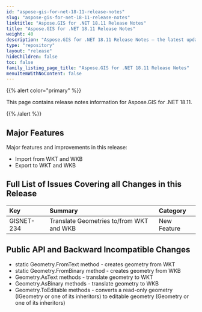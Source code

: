 ```yaml
---
id: "aspose-gis-for-net-18-11-release-notes"
slug: "aspose-gis-for-net-18-11-release-notes"
linktitle: "Aspose.GIS for .NET 18.11 Release Notes"
title: "Aspose.GIS for .NET 18.11 Release Notes"
weight: 40
description: "Aspose.GIS for .NET 18.11 Release Notes – the latest updates and fixes."
type: "repository"
layout: "release"
hideChildren: false
toc: false
family_listing_page_title: "Aspose.GIS for .NET 18.11 Release Notes"
menuItemWithNoContent: false
---
```


{{% alert color="primary" %}} 

This page contains release notes information for Aspose.GIS for .NET 18.11.

{{% /alert %}} 
## **Major Features**
Major features and improvements in this release:

- Import from WKT and WKB
- Export to WKT and WKB
## **Full List of Issues Covering all Changes in this Release**

|**Key**|**Summary**|**Category**|
| :- | :- | :- |
|GISNET-234|Translate Geometries to/from WKT and WKB|New Feature|
## **Public API and Backward Incompatible Changes**
- static Geometry.FromText method - creates geometry from WKT
- static Geometry.FromBinary method - creates geometry from WKB
- Geometry.AsText methods - translate geometry to WKT
- Geometry.AsBinary methods - translate geometry to WKB
- Geometry.ToEditable methods - converts a read-only geometry (IGeometry or one of its inheritors) to editable geometry (Geometry or one of its inheritors)

